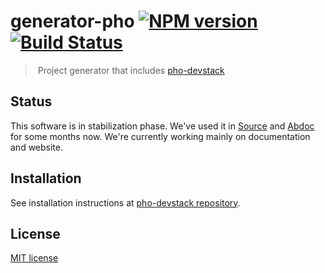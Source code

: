 # generator-pho [![NPM version][npm-image]][npm-url] [![Build Status][travis-image]][travis-url]

> Project generator that includes [pho-devstack][pho-devstack]

## Status

This software is in stabilization phase. We've used it in [Source][Source] and [Abdoc][Abdoc] for some months now. We're currently working mainly on documentation and website.

## Installation

See installation instructions at [pho-devstack repository][pho-devstack].


## License

[MIT license](http://opensource.org/licenses/mit-license.php)

[npm-url]: https://npmjs.org/package/generator-pho
[npm-image]: http://img.shields.io/npm/v/generator-pho.svg?style=flat

[travis-url]: https://travis-ci.org/madebysource/generator-pho
[travis-image]: http://img.shields.io/travis/madebysource/generator-pho.svg?style=flat

[pho-devstack]: https://github.com/madebysource/pho-devstack#installation
[Source]: https://madebysource.com/
[Abdoc]: http://abdoc.net/
